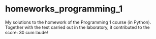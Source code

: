 # homeworks_programming_1
My solutions to the homework of the Programming 1 course (in Python). Together with the test carried out in the laboratory, it contributed to the score: 30 cum laude!
